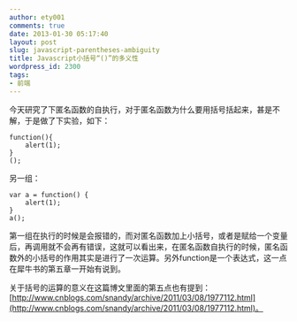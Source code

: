 ```yaml
---
author: ety001
comments: true
date: 2013-01-30 05:17:40
layout: post
slug: javascript-parentheses-ambiguity
title: Javascript小括号“()”的多义性
wordpress_id: 2300
tags:
- 前端
---
```


今天研究了下匿名函数的自执行，对于匿名函数为什么要用括号括起来，甚是不解，于是做了下实验，如下：

    function(){
        alert(1);
    }
    ();

另一组：

    var a = function() {
        alert(1);
    }
    a();

第一组在执行的时候是会报错的，而对匿名函数加上小括号，或者是赋给一个变量后，再调用就不会再有错误，这就可以看出来，在匿名函数自执行的时候，匿名函数外的小括号的作用其实是进行了一次运算。另外function是一个表达式，这一点在犀牛书的第五章一开始有说到。

关于括号的运算的意义在这篇博文里面的第五点也有提到：[http://www.cnblogs.com/snandy/archive/2011/03/08/1977112.html](http://www.cnblogs.com/snandy/archive/2011/03/08/1977112.html)。

